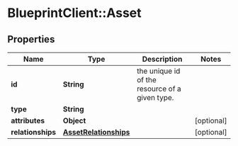 # BlueprintClient::Asset

## Properties
Name | Type | Description | Notes
------------ | ------------- | ------------- | -------------
**id** | **String** | the unique id of the resource of a given type. | 
**type** | **String** |  | 
**attributes** | **Object** |  | [optional] 
**relationships** | [**AssetRelationships**](AssetRelationships.md) |  | [optional] 


